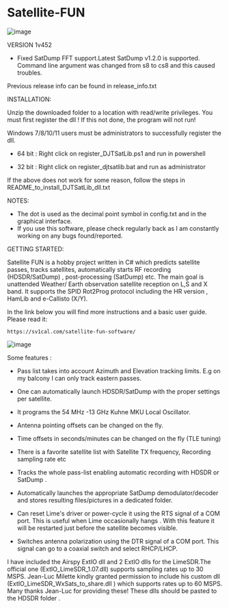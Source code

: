 # Satellite-FUN
![image](https://github.com/SV1CAL/Satellite-FUN/assets/3455238/5a1d983a-11a6-43a7-a2b1-4dcf5e4b01c1)


VERSION 1v452
- Fixed SatDump FFT support.Latest SatDump v1.2.0 is supported. Command line argument was changed from s8 to cs8 and this caused troubles. 

Previous release info can be found in release_info.txt

INSTALLATION:

Unzip the downloaded folder to a location with read/write privileges. You must first register the dll ! If this not done, the program will not run!

Windows 7/8/10/11 users must be administrators to successfully register the dll.

- 64 bit : Right click on register_DJTSatLib.ps1 and run in powershell

- 32 bit : Right click on register_djtsatlib.bat and run as administrator

If the above does not work for some reason, follow the steps in README_to_install_DJTSatLib_dll.txt


NOTES:
- The dot is used as the decimal point symbol in config.txt and in the graphical interface.
- If you use this software, please check regularly back as I am constantly working on any bugs found/reported.


GETTING STARTED:

Satellite FUN is a hobby project written in C# which predicts satellite passes, tracks satellites, automatically starts RF recording (HDSDR/SatDump) , post-processing (SatDump) etc.
The main goal is unattended Weather/ Earth observation satellite reception on L,S and X band.
It supports the SPID Rot2Prog protocol including the HR version , HamLib and e-Callisto (X/Y).

In the link below you will find more instructions and a basic user guide. Please read it:

	https://sv1cal.com/satellite-fun-software/


![image](https://github.com/SV1CAL/Satellite-FUN/assets/3455238/75381b61-a813-4372-8a1b-3a755b82b32a)


Some features :
- Pass list takes into account Azimuth and Elevation tracking limits. E.g on my balcony I can only track eastern passes.

- One can automatically launch HDSDR/SatDump with the proper settings per satellite.

- It programs the 54 MHz -13 GHz Kuhne MKU Local Oscillator.

- Antenna pointing offsets can be changed on the fly.

- Time offsets in seconds/minutes can be changed on the fly (TLE tuning)

- There is a favorite satellite list with Satellite TX frequency,  Recording sampling rate etc

- Tracks the whole pass-list enabling automatic recording with HDSDR or SatDump . 

- Automatically launches the appropriate SatDump demodulator/decoder and stores resulting files/pictures in a dedicated folder.

- Can reset Lime's driver or power-cycle it using the RTS signal of a COM port. This is useful when Lime occasionally hangs . With this feature it will be restarted just before the satellite becomes visible.

- Switches antenna polarization using the DTR signal of a COM port. This signal can go to a coaxial switch and select RHCP/LHCP.


I have included the Airspy ExtIO dll and 2 ExtIO dlls for the LimeSDR.The official one (ExtIO_LimeSDR_1.07.dll) supports sampling rates up to 30 MSPS.
Jean-Luc Milette  kindly granted permission to include his custom dll (ExtIO_LimeSDR_WxSats_to_share.dll )  which supports rates up to 60 MSPS.  
Many thanks Jean-Luc for providing these! These dlls should be pasted to the HDSDR folder .
